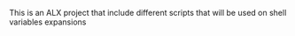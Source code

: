This is an ALX project that include different scripts that will be used on shell variables expansions
